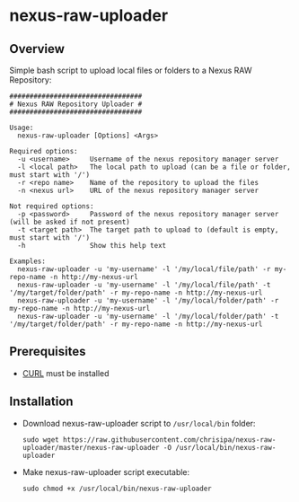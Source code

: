 # nexus-raw-uploader

Overview
--------
Simple bash script to upload local files or folders to a Nexus RAW Repository:
   ```
   #################################
   # Nexus RAW Repository Uploader #
   #################################
   
   Usage:
     nexus-raw-uploader [Options] <Args>
   
   Required options:
     -u <username>     Username of the nexus repository manager server
     -l <local path>   The local path to upload (can be a file or folder, must start with '/')
     -r <repo name>    Name of the repository to upload the files
     -n <nexus url>    URL of the nexus repository manager server
   
   Not required options:
     -p <password>     Password of the nexus repository manager server (will be asked if not present)
     -t <target path>  The target path to upload to (default is empty, must start with '/')
     -h                Show this help text
   
   Examples:
     nexus-raw-uploader -u 'my-username' -l '/my/local/file/path' -r my-repo-name -n http://my-nexus-url
     nexus-raw-uploader -u 'my-username' -l '/my/local/file/path' -t '/my/target/folder/path' -r my-repo-name -n http://my-nexus-url
     nexus-raw-uploader -u 'my-username' -l '/my/local/folder/path' -r my-repo-name -n http://my-nexus-url
     nexus-raw-uploader -u 'my-username' -l '/my/local/folder/path' -t '/my/target/folder/path' -r my-repo-name -n http://my-nexus-url
   ```

Prerequisites
-------------
* [CURL](https://curl.haxx.se/) must be installed

Installation
------------
* Download nexus-raw-uploader script to `/usr/local/bin` folder:

   ```
   sudo wget https://raw.githubusercontent.com/chrisipa/nexus-raw-uploader/master/nexus-raw-uploader -O /usr/local/bin/nexus-raw-uploader
   ```
   
* Make nexus-raw-uploader script executable:   

   ```
   sudo chmod +x /usr/local/bin/nexus-raw-uploader
   ```
